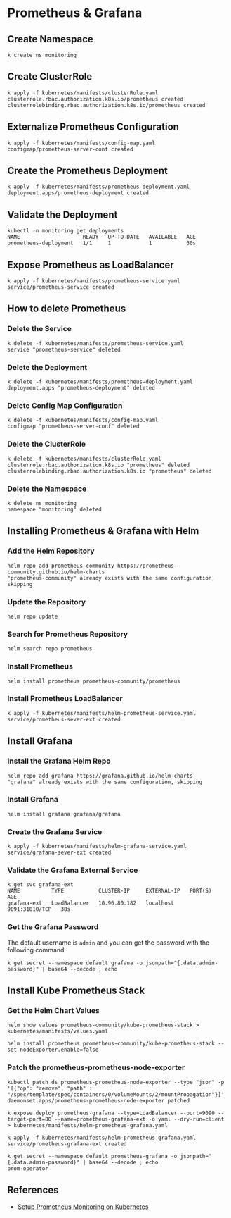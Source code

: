 # Prometheus & Grafana

## Create Namespace

```shell
k create ns monitoring
```

## Create ClusterRole

```shell
k apply -f kubernetes/manifests/clusterRole.yaml
clusterrole.rbac.authorization.k8s.io/prometheus created
clusterrolebinding.rbac.authorization.k8s.io/prometheus created
```

## Externalize Prometheus Configuration

```shell
k apply -f kubernetes/manifests/config-map.yaml
configmap/prometheus-server-conf created
```

## Create the Prometheus Deployment

```shell
k apply -f kubernetes/manifests/prometheus-deployment.yaml
deployment.apps/prometheus-deployment created
```

## Validate the Deployment

```shell
kubectl -n monitoring get deployments
NAME                    READY   UP-TO-DATE   AVAILABLE   AGE
prometheus-deployment   1/1     1            1           60s
```

## Expose Prometheus as LoadBalancer

```shell
k apply -f kubernetes/manifests/prometheus-service.yaml
service/prometheus-service created
```

## How to delete Prometheus

### Delete the Service

```shell
k delete -f kubernetes/manifests/prometheus-service.yaml
service "prometheus-service" deleted
```

### Delete the Deployment

```shell
k delete -f kubernetes/manifests/prometheus-deployment.yaml
deployment.apps "prometheus-deployment" deleted
```

### Delete Config Map Configuration

```shell
k delete -f kubernetes/manifests/config-map.yaml
configmap "prometheus-server-conf" deleted
```

### Delete the ClusterRole

```shell
k delete -f kubernetes/manifests/clusterRole.yaml
clusterrole.rbac.authorization.k8s.io "prometheus" deleted
clusterrolebinding.rbac.authorization.k8s.io "prometheus" deleted
```

### Delete the Namespace

```shell
k delete ns monitoring
namespace "monitoring" deleted
```

## Installing Prometheus & Grafana with Helm

### Add the Helm Repository

```shell
helm repo add prometheus-community https://prometheus-community.github.io/helm-charts
"prometheus-community" already exists with the same configuration, skipping
```

### Update the Repository

```shell
helm repo update
```

### Search for Prometheus Repository

```shell
helm search repo prometheus
```

### Install Prometheus

```shell
helm install prometheus prometheus-community/prometheus
```

### Install Prometheus LoadBalancer

```shell
k apply -f kubernetes/manifests/helm-prometheus-service.yaml
service/prometheus-sever-ext created
```

## Install Grafana

### Install the Grafana Helm Repo

```shell
helm repo add grafana https://grafana.github.io/helm-charts
"grafana" already exists with the same configuration, skipping
```

### Install Grafana

```shell
helm install grafana grafana/grafana
```

### Create the Grafana Service

```shell
k apply -f kubernetes/manifests/helm-grafana-service.yaml
service/grafana-sever-ext created
```

### Validate the Grafana External Service

```shell
k get svc grafana-ext
NAME          TYPE           CLUSTER-IP     EXTERNAL-IP   PORT(S)          AGE
grafana-ext   LoadBalancer   10.96.80.182   localhost     9091:31810/TCP   38s
```

### Get the Grafana Password

The default username is `admin` and you can get the password with the following command:

```shell
k get secret --namespace default grafana -o jsonpath="{.data.admin-password}" | base64 --decode ; echo
```

## Install Kube Prometheus Stack

### Get the Helm Chart Values

```shell
helm show values prometheus-community/kube-prometheus-stack > kubernetes/manifests/values.yaml
```

```shell
helm install prometheus prometheus-community/kube-prometheus-stack --set nodeExporter.enable=false
```

### Patch the prometheus-prometheus-node-exporter

```shell
kubectl patch ds prometheus-prometheus-node-exporter --type "json" -p '[{"op": "remove", "path" : "/spec/template/spec/containers/0/volumeMounts/2/mountPropagation"}]'
daemonset.apps/prometheus-prometheus-node-exporter patched
```

```shell
k expose deploy prometheus-grafana --type=LoadBalancer --port=9090 --target-port=80 --name=prometheus-grafana-ext -o yaml --dry-run=client > kubernetes/manifests/helm-prometheus-grafana.yaml
```

```shell
k apply -f kubernetes/manifests/helm-prometheus-grafana.yaml
service/prometheus-grafana-ext created
```

```shell
k get secret --namespace default prometheus-grafana -o jsonpath="{.data.admin-password}" | base64 --decode ; echo
prom-operator
```

## References

- [Setup Prometheus Monitoring on Kubernetes](https://devopscube.com/setup-prometheus-monitoring-on-kubernetes/)